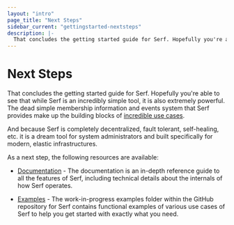 ```yaml
---
layout: "intro"
page_title: "Next Steps"
sidebar_current: "gettingstarted-nextsteps"
description: |-
  That concludes the getting started guide for Serf. Hopefully you're able to see that while Serf is an incredibly simple tool, it is also extremely powerful. The dead simple membership information and events system that Serf provides make up the building blocks of incredible use cases.
---
```


# Next Steps

That concludes the getting started guide for Serf. Hopefully you're able to
see that while Serf is an incredibly simple tool, it is also extremely
powerful. The dead simple membership information and events system that
Serf provides make up the building blocks of [incredible use cases](/intro/use-cases.html).

And because Serf is completely decentralized, fault tolerant, self-healing,
etc. it is a dream tool for system administrators and built specifically
for modern, elastic infrastructures.

As a next step, the following resources are available:

* [Documentation](/docs/index.html) - The documentation is an in-depth reference
  guide to all the features of Serf, including technical details about the
  internals of how Serf operates.

* [Examples](https://github.com/hashicorp/serf/tree/master/demo) - The work-in-progress examples folder within the GitHub
  repository for Serf contains functional examples of various use cases
  of Serf to help you get started with exactly what you need.
